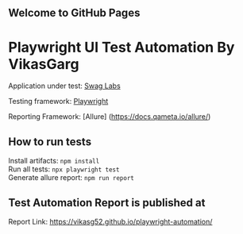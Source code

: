 ## Welcome to GitHub Pages

# Playwright UI Test Automation By VikasGarg


Application under test: [Swag Labs](https://www.saucedemo.com/)

Testing framework: [Playwright](https://playwright.dev/)  

Reporting Framework: [Allure] (https://docs.qameta.io/allure/)

## How to run tests
Install artifacts: `npm install`  
Run all tests: `npx playwright test`  
Generate allure report: `npm run report`  

##  Test Automation Report is published at
Report Link: https://vikasg52.github.io/playwright-automation/
